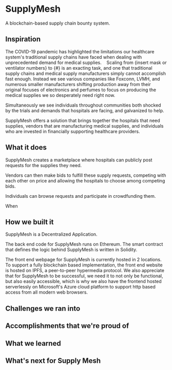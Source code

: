 # SupplyMesh
A blockchain-based supply chain bounty system.

## Inspiration
The COVID-19 pandemic has highlighted the limitations our healthcare system's traditional supply chains have faced when dealing with unprecedented demand for medical supplies. 
 
Scaling from {insert mask or ventilator numbers} to {#} is an exacting task, and one that traditional supply chains and medical supply manufacturers simply cannot accomplish fast enough. Instead we see various companies like Foxconn, LVMH, and numerous smaller manufacturers shifting production away from their original focuses of electronics and perfumes to focus on producing the medical supplies we so desperately need right now.

Simultaneously we see individuals throughout communities both shocked by the trials and demands that hospitals are facing, and galvanized to help.

SupplyMesh offers a solution that brings together the hospitals that need supplies, vendors that are manufacturing medical supplies, and individuals who are invested in financially supporting healthcare providers.

## What it does
SupplyMesh creates a marketplace where hospitals can publicly post requests for the supplies they need.

Vendors can then make bids to fulfill these supply requests, competing with each other on price and allowing the hospitals to choose among competing bids.

Individuals can browse requests and participate in crowdfunding them.

When

## How we built it
SupplyMesh is a Decentralized Application.

The back end code for SupplyMesh runs on Ethereum.  The smart contract that defines the logic behind SupplyMesh is written in Solidity.

The front end webpage for SupplyMesh is currently hosted in 2 locations.  To support a fully blockchain based implementation, the front end website is hosted on IPFS, a peer-to-peer hypermedia protocol.  We also appreciate that for SupplyMesh to be successful, we need it to not only be functional, but also easily accessible, which is why we also have the frontend hosted serverlessly on Microsoft's Azure cloud platform to support http based access from all modern web browsers.

## Challenges we ran into


## Accomplishments that we're proud of

## What we learned

## What's next for Supply Mesh